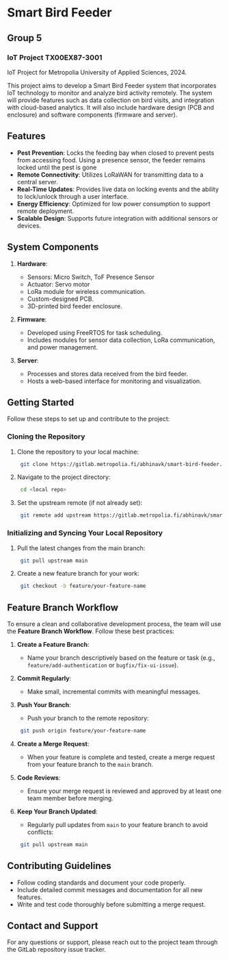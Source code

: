 # Smart Bird Feeder
## Group 5
### IoT Project TX00EX87-3001


IoT Project for Metropolia University of Applied Sciences, 2024.

This project aims to develop a Smart Bird Feeder system that incorporates IoT technology to monitor and analyze bird activity remotely. The system will provide features such as data collection on bird visits, and integration with cloud-based analytics. It will also include hardware design (PCB and enclosure) and software components (firmware and server).

## Features

- **Pest Prevention**: Locks the feeding bay when closed to prevent pests from accessing food. Using a presence sensor, the feeder remains locked until the pest is gone
- **Remote Connectivity**: Utilizes LoRaWAN for transmitting data to a central server.
- **Real-Time Updates**: Provides live data on locking events and the ability to lock/unlock through a user interface.
- **Energy Efficiency**: Optimized for low power consumption to support remote deployment.
- **Scalable Design**: Supports future integration with additional sensors or devices.

## System Components

1. **Hardware**:
   - Sensors: Micro Switch, ToF Presence Sensor
   - Actuator: Servo motor
   - LoRa module for wireless communication.
   - Custom-designed PCB.
   - 3D-printed bird feeder enclosure.

2. **Firmware**:
   - Developed using FreeRTOS for task scheduling.
   - Includes modules for sensor data collection, LoRa communication, and power management.

3. **Server**:
   - Processes and stores data received from the bird feeder.
   - Hosts a web-based interface for monitoring and visualization.

## Getting Started

Follow these steps to set up and contribute to the project:

### Cloning the Repository
1. Clone the repository to your local machine:
   ```bash
	git clone https://gitlab.metropolia.fi/abhinavk/smart-bird-feeder.git
	```
2. Navigate to the project directory:
   ```bash
	cd <local repo>
	```
3. Set the upstream remote (if not already set):
   ```bash
	git remote add upstream https://gitlab.metropolia.fi/abhinavk/smart-bird-feeder.git
	```

### Initializing and Syncing Your Local Repository
1. Pull the latest changes from the main branch:
   ```bash
	git pull upstream main
	```
2. Create a new feature branch for your work:
   ```bash
	git checkout -b feature/your-feature-name
	```

## Feature Branch Workflow

To ensure a clean and collaborative development process, the team will use the **Feature Branch Workflow**. Follow these best practices:

1. **Create a Feature Branch**:
   - Name your branch descriptively based on the feature or task (e.g., `feature/add-authentication` or `bugfix/fix-ui-issue`).

2. **Commit Regularly**:
   - Make small, incremental commits with meaningful messages.

3. **Push Your Branch**:
   - Push your branch to the remote repository:
   ```bash
	git push origin feature/your-feature-name
	```

4. **Create a Merge Request**:
   - When your feature is complete and tested, create a merge request from your feature branch to the `main` branch.

5. **Code Reviews**:
   - Ensure your merge request is reviewed and approved by at least one team member before merging.

6. **Keep Your Branch Updated**:
   - Regularly pull updates from `main` to your feature branch to avoid conflicts:
   ```bash
	git pull upstream main
	```

## Contributing Guidelines

- Follow coding standards and document your code properly.
- Include detailed commit messages and documentation for all new features.
- Write and test code thoroughly before submitting a merge request.

## Contact and Support

For any questions or support, please reach out to the project team through the GitLab repository issue tracker.
